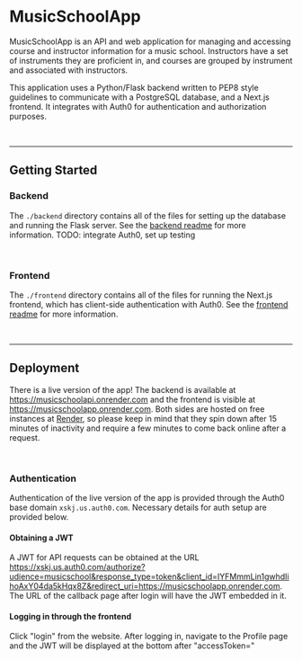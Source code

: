 # MusicSchoolApp

MusicSchoolApp is an API and web application for managing and accessing course and instructor information for a music school. Instructors have a set of instruments they are proficient in, and courses are grouped by instrument and associated with instructors.

This application uses a Python/Flask backend written to PEP8 style guidelines to communicate with a PostgreSQL database, and a Next.js frontend. It integrates with Auth0 for authentication and authorization purposes.

<br>

___

## Getting Started

### Backend

The `./backend` directory contains all of the files for setting up the database and running the Flask server. See the [backend readme](./backend/README.md) for more information.
TODO: integrate Auth0, set up testing

<br>

### Frontend

The `./frontend` directory contains all of the files for running the Next.js frontend, which has client-side authentication with Auth0. See the [frontend readme](./frontend/README.md) for more information.

<br>

___

## Deployment

There is a live version of the app! The backend is available at https://musicschoolapi.onrender.com and the frontend is visible at https://musicschoolapp.onrender.com. Both sides are hosted on free instances at [Render](https://render.com/), so please keep in mind that they spin down after 15 minutes of inactivity and require a few minutes to come back online after a request.

<br>

### Authentication

Authentication of the live version of the app is provided through the Auth0 base domain `xskj.us.auth0.com`. Necessary details for auth setup are provided below.

#### **Obtaining a JWT**

A JWT for API requests can be obtained at the URL https://xskj.us.auth0.com/authorize?udience=musicschool&response_type=token&client_id=IYFMmmLin1gwhdIihoAxY04da5kHqx8Z&redirect_uri=https://musicschoolapp.onrender.com. The URL of the callback page after login will have the JWT embedded in it.

#### **Logging in through the frontend**

Click "login" from the website. After logging in, navigate to the Profile page and the JWT will be displayed at the bottom after "accessToken="